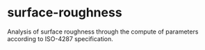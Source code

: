 # surface-roughness
Analysis of surface roughness through the compute of parameters according to ISO-4287 specification. 
